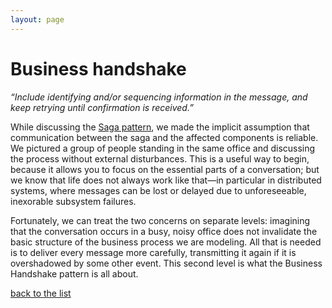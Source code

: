 ```yaml
---
layout: page
---
```

# Business handshake

_“Include identifying and/or sequencing information in the message, and keep retrying until confirmation is received.”_

While discussing the [Saga pattern](saga.html), we made the implicit assumption that
communication between the saga and the affected components is reliable. We
pictured a group of people standing in the same office and discussing the
process without external disturbances. This is a useful way to begin, because
it allows you to focus on the essential parts of a conversation; but we know
that life does not always work like that—in particular in distributed systems,
where messages can be lost or delayed due to unforeseeable, inexorable
subsystem failures.

Fortunately, we can treat the two concerns on separate levels: imagining that
the conversation occurs in a busy, noisy office does not invalidate the basic
structure of the business process we are modeling. All that is needed is to
deliver every message more carefully, transmitting it again if it is
overshadowed by some other event. This second level is what the Business
Handshake pattern is all about.


[back to the list](../categories.html)
